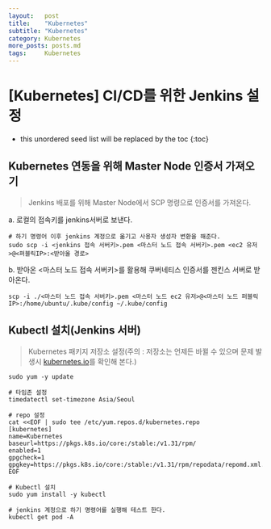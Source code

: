 ```yaml
---
layout:   post
title:    "Kubernetes"
subtitle: "Kubernetes"
category: Kubernetes
more_posts: posts.md
tags:     Kubernetes
---
```

# [Kubernetes] CI/CD를 위한 Jenkins 설정

<!--more-->
<!-- Table of contents -->
* this unordered seed list will be replaced by the toc
{:toc}

<!-- text -->

## Kubernetes 연동을 위해 Master Node 인증서 가져오기
> Jenkins 배포를 위해 Master Node에서 SCP 명령으로 인증서를 가져온다.

a. 로컬의 접속키를 jenkins서버로 보낸다.

```shell
# 하기 명령어 이후 jenkins 계정으로 옮기고 사용자 생성자 변환을 해준다.
sudo scp -i <jenkins 접속 서버키>.pem <마스터 노드 접속 서버키>.pem <ec2 유저>@<퍼블릭IP>:<받아올 경로>
```

b. 받아온 <마스터 노드 접속 서버키>를 활용해 쿠버네티스 인증서를 젠킨스 서버로 받아온다.

```shell
scp -i ./<마스터 노드 접속 서버키>.pem <마스터 노드 ec2 유저>@<마스터 노드 퍼블릭IP>:/home/ubuntu/.kube/config ~/.kube/config
```

## Kubectl 설치(Jenkins 서버)
> Kubernetes 패키지 저장소 설정(주의 : 저장소는 언제든 바뀔 수 있으며 문제 발생시 [kubernetes.io](https://kubernetes.io/docs/tasks/tools/install-kubectl-linux/)를 확인해 본다.)

```shell
sudo yum -y update

# 타임존 설정
timedatectl set-timezone Asia/Seoul

# repo 설정
cat <<EOF | sudo tee /etc/yum.repos.d/kubernetes.repo
[kubernetes]
name=Kubernetes
baseurl=https://pkgs.k8s.io/core:/stable:/v1.31/rpm/
enabled=1
gpgcheck=1
gpgkey=https://pkgs.k8s.io/core:/stable:/v1.31/rpm/repodata/repomd.xml.key
EOF

# Kubectl 설치
sudo yum install -y kubectl

# jenkins 계정으로 하기 명령어를 실행해 테스트 한다.
kubectl get pod -A
```

